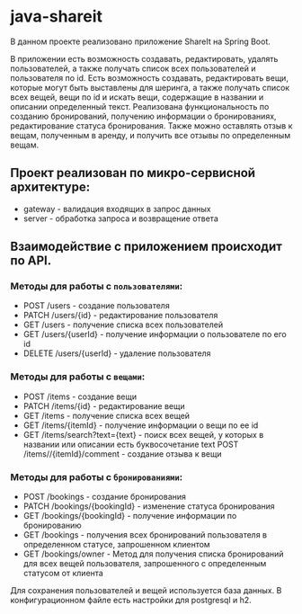 # java-shareit
В данном проекте реализовано приложение ShareIt на Spring Boot.

В приложении есть возможность создавать, редактировать, удалять пользователей, а также получать список всех
пользователей и пользователя по id. Есть возможность создавать, редактировать вещи, которые могут быть выставлены для шеринга,
а также получать список всех вещей, вещи по id и искать вещи, содержащие в названии и описании определенный текст. 
Реализована функциональность по созданию бронирований, получению информации о бронированиях, редактирование статуса
бронирования. Также можно оставлять отзыв к вещам, полученным в аренду, и получить все отзывы по определенным вещам.

## Проект реализован по микро-сервисной архитектуре:
* gateway - валидация входящих в запрос данных
* server - обработка запроса и возвращение ответа


## Взаимодействие с приложением происходит по API.
### Методы для работы с `пользователями`:

* POST /users - создание пользователя
* PATCH /users/{id} - редактирование пользователя
* GET /users - получение списка всех пользователей
* GET /users/{userId} - получение информации о пользователе по его id
* DELETE /users/{userId} - удаление пользователя

### Методы для работы с `вещами`:

* POST /items - создание вещи
* PATCH /items/{id} - редактирование вещи
* GET /items - получение списка всех вещей
* GET /items/{itemId} - получение информации о вещи по ее id
* GET /items/search?text={text} - поиск всех вещей, у которых в названии или описании есть буквосочетание text POST /items//{itemId}/comment - создание отзыва к вещи

### Методы для работы с `бронированиями`: 

* POST /bookings - создание бронирования
* PATCH /bookings/{bookingId} - изменение статуса бронирования
* GET /bookings/{bookingId} - получение информации по бронированию
* GET /bookings - получения всех бронирований пользователя в определенном статусе, запрошенном клиентом
* GET /bookings/owner - Метод для получения списка бронирований для всех вещей пользователя, запрошенного с
определенным статусом от клиента

Для сохранения пользователей и вещей используется база данных. В конфигурационном файле есть настройки для
postgresql и h2.
